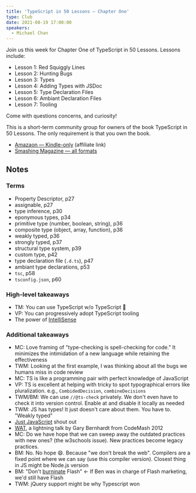 ```yaml
---
title: 'TypeScript in 50 Lessons — Chapter One'
type: Club
date: 2021-08-19 17:00:00
speakers:
  - Michael Chan
---
```


Join us this week for Chapter One of TypeScript in 50 Lessons. Lessons include:

- Lesson 1: Red Squiggly Lines
- Lesson 2: Hunting Bugs
- Lesson 3: Types
- Lesson 4: Adding Types with JSDoc
- Lesson 5: Type Declaration Files
- Lesson 6: Ambiant Declaration Files
- Lesson 7: Tooling

Come with questions concerns, and curiosity!

This is a short-term community group for owners of the book TypeScript in 50 Lessons. The only requirement is that you own the book.

- [Amazaon — Kindle-only](https://amzn.to/3lr3ahA) (affiliate link)
- [Smashing Magazine — all formats](https://typescript-book.com)

## Notes

### Terms

- Property Descriptor, p27
- assignable, p27
- type inference, p30
- eponymous types, p34
- primitive type (number, boolean, string), p36
- composite type (object, array, function), p36
- weakly typed, p36
- strongly typed, p37
- structural type system, p39
- custom type, p42
- type declaration file (`.d.ts`), p47
- ambiant type declarations, p53
- `tsc`, p58
- `tsconfig.json`, p60

### High-level takeaways

- TM: You can use TypeScript w/o TypeScript 🤯
- VP: You can progressively adopt TypeScript tooling
- The power of [IntelliSense](https://code.visualstudio.com/docs/editor/intellisense)

### Additional takeaways

- MC: Love framing of "type-checking is spell-checking for code." It minimizes the intimidation of a new language while retaining the effectiveness
- TWM: Looking at the first example, I was thinking about all the bugs we humans miss in code review
- MC: TS is like a programming pair with perfect knowledge of JavaScript
- VP: TS is excellent at helping with tricky to spot typographical errors like pluralization. e.g., `CombidedDecision`, `combineDecisions`
- TWM/BM: We can use `//@ts-check` privately. We don't even have to check it into version control. Enable at and disable it locally as needed
- TWM: JS has types! It just doesn't care about them. You have to. "Weakly typed"
- [Just JavaScript](https://justjavascript.com) shout out
- [WAT](https://destroyallsoftware.com/talks/wat), a lightning talk by Gary Bernhardt from CodeMash 2012
- MC: Do we have hope that we can sweep away the outdated practices with new ones? (the w3schools issue). New practices become legacy practices.
- BM: No. No hope 😄. Because "we don't break the web". Compilers are a fixed point where we can say (use this compiler version). Closest thing in JS might be Node.js version
- BM: "Don't [burninate](https://www.urbandictionary.com/define.php?term=Burninate) Flash" <- If Ben was in charge of Flash marketing, we'd still have Flash
- TWM: jQuery support might be why Typescript won
